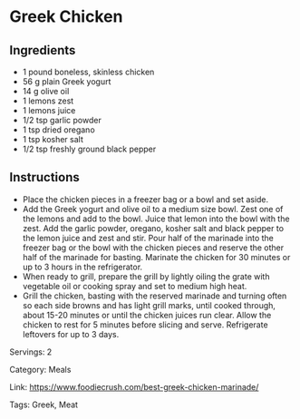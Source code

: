 # Greek Chicken

## Ingredients

- 1 pound boneless, skinless chicken
- 56 g plain Greek yogurt
- 14 g olive oil
- 1 lemons zest
- 1 lemons juice
- 1/2 tsp garlic powder
- 1 tsp dried oregano
- 1 tsp kosher salt
- 1/2 tsp freshly ground black pepper

## Instructions

- Place the chicken pieces in a freezer bag or a bowl and set aside.
- Add the Greek yogurt and olive oil to a medium size bowl. Zest one of the lemons and add to the bowl. Juice that lemon into the bowl with the zest. Add the garlic powder, oregano, kosher salt and black pepper to the lemon juice and zest and stir. Pour half of the marinade into the freezer bag or the bowl with the chicken pieces and reserve the other half of the marinade for basting. Marinate the chicken for 30 minutes or up to 3 hours in the refrigerator.
- When ready to grill, prepare the grill by lightly oiling the grate with vegetable oil or cooking spray and set to medium high heat.
- Grill the chicken, basting with the reserved marinade and turning often so each side browns and has light grill marks, until cooked through, about 15-20 minutes or until the chicken juices run clear. Allow the chicken to rest for 5 minutes before slicing and serve. Refrigerate leftovers for up to 3 days.

Servings: 2

Category: Meals

Link: https://www.foodiecrush.com/best-greek-chicken-marinade/

Tags: Greek, Meat

